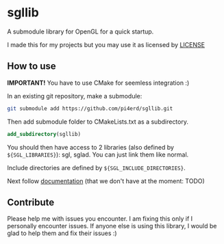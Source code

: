 # sgllib

A submodule library for OpenGL for a quick startup.

I made this for my projects but you may use it as licensed by [LICENSE](https://github.com/pi4erd/sgllib/blob/main/LICENSE)

## How to use

**IMPORTANT!** You have to use CMake for seemless integration :)

In an existing git repository, make a submodule:

```bash
git submodule add https://github.com/pi4erd/sgllib.git
```

Then add submodule folder to CMakeLists.txt as a subdirectory.

```cmake
add_subdirectory(sgllib)
```

You should then have access to 2 libraries (also defined by `${SGL_LIBRARIES}`): sgl, sglad.
You can just link them like normal.

Include directories are defined by `${SGL_INCLUDE_DIRECTORIES}`.

Next follow [documentation](https://www.youtube.com/watch?v=dQw4w9WgXcQ) (that we don't have at the moment: TODO)

## Contribute

Please help me with issues you encounter. I am fixing this only if I personally encounter issues.
If anyone else is using this library, I would be glad to help them and fix their issues :)
